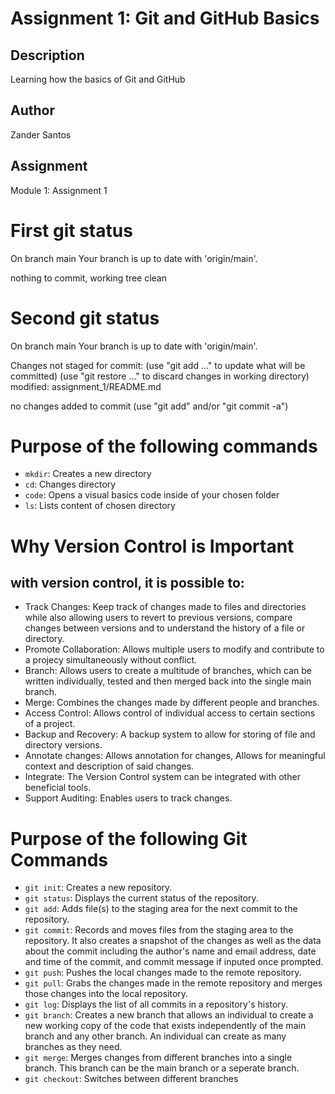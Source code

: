 # Assignment 1: Git and GitHub Basics

## Description
Learning how the basics of Git and GitHub

## Author
Zander Santos

## Assignment
Module 1: Assignment 1

# First git status
On branch main
Your branch is up to date with 'origin/main'.

nothing to commit, working tree clean

# Second git status
On branch main
Your branch is up to date with 'origin/main'.

Changes not staged for commit:
  (use "git add <file>..." to update what will be committed)
  (use "git restore <file>..." to discard changes in working directory)
        modified:   assignment_1/README.md

no changes added to commit (use "git add" and/or "git commit -a")

# Purpose of the following commands
- `mkdir`: Creates a new directory
- `cd`: Changes directory
- `code`: Opens a visual basics code inside of your chosen folder
- `ls`: Lists content of chosen directory

# Why  Version Control is Important
## with version control, it is possible to:
- Track Changes: Keep track of changes made to files and directories while also allowing users to revert to previous versions, compare changes between versions and to understand the history of a file or directory.
- Promote Collaboration: Allows multiple users to modify and contribute to a projecy simultaneously without conflict.
- Branch: Allows users to create a multitude of branches, which can be written individually, tested and then merged back into the single main branch.
- Merge: Combines the changes made by different people and branches.
- Access Control: Allows control of individual access to certain sections of a project.
- Backup and Recovery: A backup system to allow for storing of file and directory versions.
- Annotate changes: Allows annotation for changes, Allows for meaningful context and description of said changes.
- Integrate: The Version Control system can be integrated with other beneficial tools.
- Support Auditing: Enables users to track changes.

# Purpose of the following Git Commands
- `git init`: Creates a new repository.
- `git status`: Displays the current status of the repository.
- `git add`: Adds file(s) to the staging area for the next commit to the repository.
- `git commit`: Records and moves files from the staging area to the repository. It also creates a snapshot of the changes as well as the data about the commit including the author's name and email address, date and time of the commit, and commit message if inputed once prompted.
- `git push`: Pushes the local changes made to the remote repository.
- `git pull`: Grabs the changes made in the remote repository and merges those changes into the local repository.
- `git log`: Displays the list of all commits in a repository's history.
- `git branch`: Creates a new branch that allows an individual to create a new working copy of the code that exists independently of the main branch and any other branch. An individual can create as many branches as they need.
- `git merge`: Merges changes from different branches into a single branch. This branch can be the main branch or a seperate branch.
- `git checkout`: Switches between different branches




